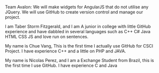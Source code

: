 Team Avalon:
We will make widgets for AngularJS that do not utilise any JQuery.
We will use GitHub to create version control and manage our project.

I am Taber Storm Fitzgerald, and I am A junior in college with little GitHub experience and have dabbled in several languages such as C++ C# Java HTML CSS JS and love run on sentences.

My name is Chue Vang, This is the first time I actually use GitHub for CSCI Project. I have experience C++ and a little on PHP and JAVA. 

My name is Nicolas Perez, and I am a Exchange Student from Brazil, this is the first time I use GitHub. I have experience C and Java 